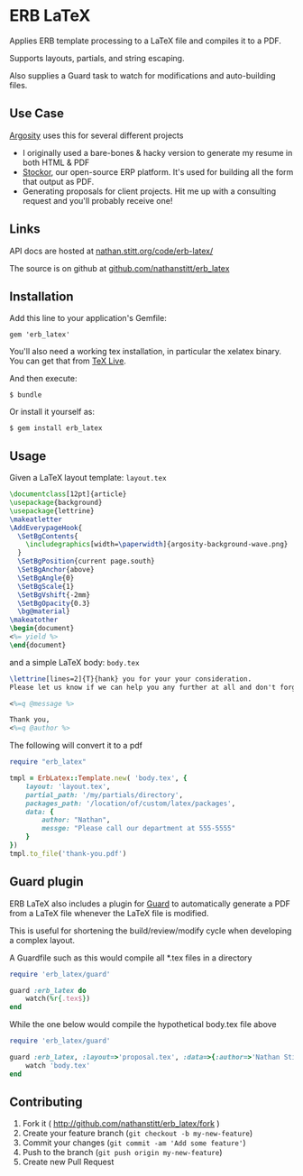 # ERB LaTeX

Applies ERB template processing to a LaTeX file and compiles it to a PDF.

Supports layouts, partials, and string escaping.

Also supplies a Guard task to watch for modifications and auto-building files.

## Use Case

[Argosity](http://argosity.com/) uses this for several different projects

 * I originally used a bare-bones & hacky version to generate my resume in both HTML & PDF
 * [Stockor](http://stockor.org/), our open-source ERP platform.  It's used for building all the form that output as PDF.
 * Generating proposals for client projects.  Hit me up with a consulting request and you'll probably receive one!

## Links

API docs are hosted at [nathan.stitt.org/code/erb-latex/](http://nathan.stitt.org/code/erb-latex/)

The source is on github at [github.com/nathanstitt/erb_latex](https://github.com/nathanstitt/erb_latex)

## Installation

Add this line to your application's Gemfile:

    gem 'erb_latex'

You'll also need a working tex installation, in particular the xelatex binary. You can get that from [TeX Live](https://www.tug.org/texlive/).

And then execute:

    $ bundle

Or install it yourself as:

    $ gem install erb_latex

## Usage

Given a LaTeX layout template: ``layout.tex``

```latex
\documentclass[12pt]{article}
\usepackage{background}
\usepackage{lettrine}
\makeatletter
\AddEverypageHook{
  \SetBgContents{
    \includegraphics[width=\paperwidth]{argosity-background-wave.png}
  }
  \SetBgPosition{current page.south}
  \SetBgAnchor{above}
  \SetBgAngle{0}
  \SetBgScale{1}
  \SetBgVshift{-2mm}
  \SetBgOpacity{0.3}
  \bg@material}
\makeatother
\begin{document}
<%= yield %>
\end{document}
```

and a simple LaTeX body: ``body.tex``

```latex
\lettrine[lines=2]{T}{hank} you for your your consideration.
Please let us know if we can help you any further at all and don't forget to fill out the speakers notes.

<%=q @message %>

Thank you,
<%=q @author %>
```
The following will convert it to a pdf

```ruby
require "erb_latex"

tmpl = ErbLatex::Template.new( 'body.tex', {
    layout: 'layout.tex',
    partial_path: '/my/partials/directory',
    packages_path: '/location/of/custom/latex/packages',
    data: {
        author: "Nathan",
        messge: "Please call our department at 555-5555"
    }
})
tmpl.to_file('thank-you.pdf')
```
## Guard plugin

ERB LaTeX also includes a plugin for [Guard](https://github.com/guard/guard) to automatically
generate a PDF from a LaTeX file whenever the LaTeX file is modified.

This is useful for shortening the build/review/modify cycle when developing a complex layout.

A Guardfile such as this would compile all *.tex files in a directory

```ruby
require 'erb_latex/guard'

guard :erb_latex do
    watch(%r{.tex$})
end
```

While the one below would compile the hypothetical body.tex file above

```ruby
require 'erb_latex/guard'

guard :erb_latex, :layout=>'proposal.tex', :data=>{:author=>'Nathan Stitt', :message=>'Buy low, Sell High!'} do
    watch 'body.tex'
end
```

## Contributing

1. Fork it ( http://github.com/nathanstitt/erb_latex/fork )
2. Create your feature branch (`git checkout -b my-new-feature`)
3. Commit your changes (`git commit -am 'Add some feature'`)
4. Push to the branch (`git push origin my-new-feature`)
5. Create new Pull Request
